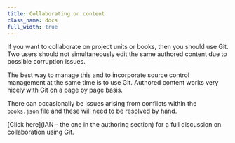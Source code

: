 ```yaml
---
title: Collaborating on content
class_name: docs
full_width: true
---
```


If you want to collaborate on project units or books, then you should use Git. Two users should not simultaneously edit the same authored content due to possible corruption issues. 

The best way to manage this and to incorporate source control management at the same time is to use Git. Authored content works very nicely with Git on a page by page basis.

There can occasionally be issues arising from conflicts within the `books.json` file and these will need to be resolved by hand.

[Click here](IAN - the one in the authoring section) for a full discussion on collaboration using Git.